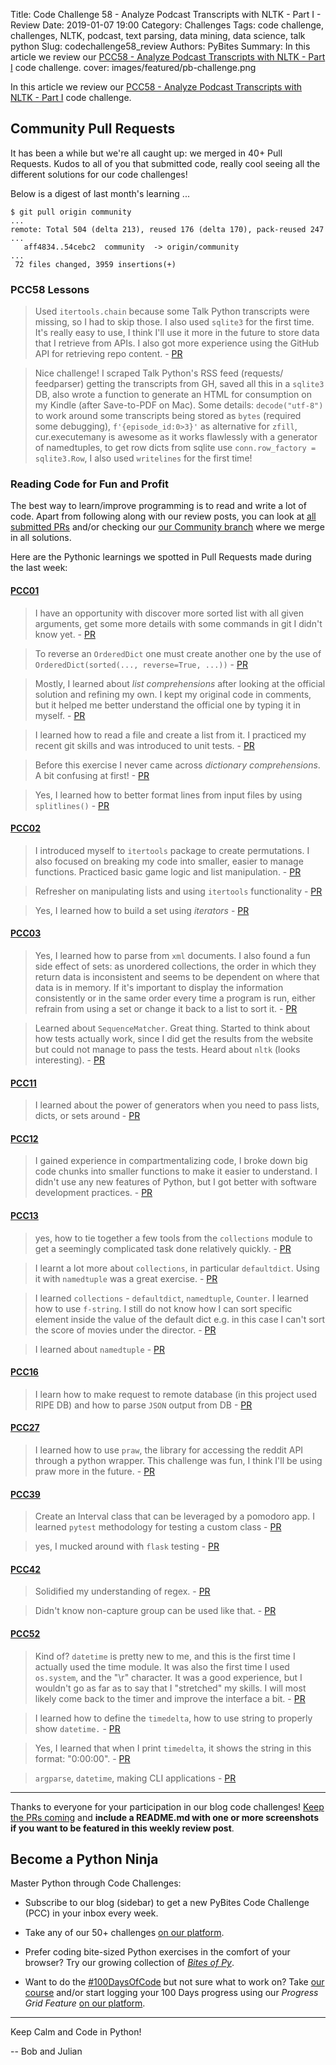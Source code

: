 Title: Code Challenge 58 - Analyze Podcast Transcripts with NLTK - Part I - Review
Date: 2019-01-07 19:00
Category: Challenges
Tags: code challenge, challenges, NLTK, podcast, text parsing, data mining, data science, talk python
Slug: codechallenge58_review
Authors: PyBites
Summary: In this article we review our [PCC58 - Analyze Podcast Transcripts with NLTK - Part I](http://pybit.es/codechallenge58.html) code challenge. 
cover: images/featured/pb-challenge.png

In this article we review our [PCC58 - Analyze Podcast Transcripts with NLTK - Part I](http://pybit.es/codechallenge58.html) code challenge. 

## Community Pull Requests

It has been a while but we're all caught up: we merged in 40+ Pull Requests. Kudos to all of you that submitted code, really cool seeing all the different solutions for our code challenges! 

Below is a digest of last month's learning ...

~~~
$ git pull origin community
...
remote: Total 504 (delta 213), reused 176 (delta 170), pack-reused 247
...
   aff4834..54cebc2  community  -> origin/community
...
 72 files changed, 3959 insertions(+)
~~~

### PCC58 Lessons

> Used `itertools.chain` because some Talk Python transcripts were missing, so I had to skip those. I also used `sqlite3` for the first time. It's really easy to use, I think I'll use it more in the future to store data that I retrieve from APIs. I also got more experience using the GitHub API for retrieving repo content. - [PR](https://github.com/pybites/challenges/pull/431)

<!-- -->

> Nice challenge! I scraped Talk Python's RSS feed (requests/ feedparser) getting the transcripts from GH, saved all this in a `sqlite3` DB, also wrote a function to generate an HTML for consumption on my Kindle (after Save-to-PDF on Mac). Some details: `decode("utf-8")` to work around some transcripts being stored as `bytes` (required some debugging), `f'{episode_id:0>3}'` as alternative for `zfill`, cur.executemany is awesome as it works flawlessly with a generator of namedtuples, to get row dicts from sqlite use `conn.row_factory = sqlite3.Row`, I also used `writelines` for the first time!

### Reading Code for Fun and Profit

The best way to learn/improve programming is to read and write a lot of code. Apart from following along with our review posts, you can look at [all submitted PRs](https://github.com/pybites/challenges/pulls?q=is%3Apr+is%3Aclosed) and/or checking our [our Community branch](https://github.com/pybites/challenges/tree/community) where we merge in all solutions.  

Here are the Pythonic learnings we spotted in Pull Requests made during the last week: 

#### [PCC01](http://codechalleng.es/challenges/01)

> I have an opportunity with discover more sorted list with all given arguments, get some more details with some commands in git I didn't know yet. - [PR](https://github.com/pybites/challenges/pull/448)

<!-- -->

> To reverse an `OrderedDict` one must create another one by the use of `OrderedDict(sorted(..., reverse=True, ...))` - [PR](https://github.com/pybites/challenges/pull/439)

<!-- -->

> Mostly, I learned about _list comprehensions_ after looking at the official solution and refining my own. I kept my original code in comments, but it helped me better understand the official one by typing it in myself. - [PR](https://github.com/pybites/challenges/pull/464)

<!-- -->

> I learned how to read a file and create a list from it. I practiced my recent git skills and was introduced to unit tests. - [PR](https://github.com/pybites/challenges/pull/465)

<!-- -->

> Before this exercise I never came across _dictionary comprehensions_. A bit confusing at first! - [PR](https://github.com/pybites/challenges/pull/428)

<!-- -->

> Yes, I learned how to better format lines from input files by using `splitlines()` - [PR](https://github.com/pybites/challenges/pull/430)

#### [PCC02](http://codechalleng.es/challenges/02)

> I introduced myself to `itertools` package to create permutations. I also focused on breaking my code into smaller, easier to manage functions. Practiced basic game logic and list manipulation. - [PR](https://github.com/pybites/challenges/pull/466)

<!-- -->

> Refresher on manipulating lists and using `itertools` functionality - [PR](https://github.com/pybites/challenges/pull/452)

<!-- -->

> Yes, I learned how to build a set using _iterators_ - [PR](https://github.com/pybites/challenges/pull/445)

#### [PCC03](http://codechalleng.es/challenges/03)

> Yes, I learned how to parse from `xml` documents. I also found a fun side effect of sets: as unordered collections, the order in which they return data is inconsistent and seems to be dependent on where that data is in memory. If it's important to display the information consistently or in the same order every time a program is run, either refrain from using a set or change it back to a list to sort it. - [PR](https://github.com/pybites/challenges/pull/446)

<!-- -->

> Learned about `SequenceMatcher`. Great thing. Started to think about how tests actually work, since I did get the results from the website but could not manage to pass the tests. Heard about `nltk` (looks interesting). - [PR](https://github.com/pybites/challenges/pull/423)

#### [PCC11](http://codechalleng.es/challenges/11)

> I learned about the power of generators when you need to pass lists, dicts, or sets around - [PR](https://github.com/pybites/challenges/pull/468)

#### [PCC12](http://codechalleng.es/challenges/12)

> I gained experience in compartmentalizing code, I broke down big code chunks into smaller functions to make it easier to understand. I didn't use any new features of Python, but I got better with software development practices. - [PR](https://github.com/pybites/challenges/pull/457)

#### [PCC13](http://codechalleng.es/challenges/13)

> yes, how to tie together a few tools from the `collections` module to get a seemingly complicated task done relatively quickly. - [PR](https://github.com/pybites/challenges/pull/470)

<!-- -->

> I learnt a lot more about `collections`, in particular `defaultdict`. Using it with `namedtuple` was a great exercise. - [PR](https://github.com/pybites/challenges/pull/455)

<!-- -->

> I learned `collections` - `defaultdict`, `namedtuple`, `Counter`. I learned how to use `f-string`. I still do not know how I can sort specific element inside the value of the default dict e.g. in this case I can't sort the score of movies under the director. - [PR](https://github.com/pybites/challenges/pull/437)

<!-- -->

> I learned about `namedtuple` - [PR](https://github.com/pybites/challenges/pull/436)

#### [PCC16](http://codechalleng.es/challenges/16)

> I learn how to make request to remote database (in this project used RIPE DB) and how to parse `JSON` output from DB - [PR](https://github.com/pybites/challenges/pull/426)

#### [PCC27](http://codechalleng.es/challenges/27)

> I learned how to use `praw`, the library for accessing the reddit API through a python wrapper. This challenge was fun, I think I'll be using praw more in the future. - [PR](https://github.com/pybites/challenges/pull/461)

#### [PCC39](http://codechalleng.es/challenges/39)

> Create an Interval class that can be leveraged by a pomodoro app. I learned `pytest` methodology for testing a custom class - [PR](https://github.com/pybites/challenges/pull/460)

<!-- -->

> yes, I mucked around with `flask` testing - [PR](https://github.com/pybites/challenges/pull/459)

#### [PCC42](http://codechalleng.es/challenges/42)

> Solidified my understanding of regex. - [PR](https://github.com/pybites/challenges/pull/467)

<!-- -->

> Didn't know non-capture group can be used like that. - [PR](https://github.com/pybites/challenges/pull/429)

#### [PCC52](http://codechalleng.es/challenges/52)

> Kind of? `datetime` is pretty new to me, and this is the first time I actually used the time module. It was also the first time I used `os.system`, and the "\r" character. It was a good experience, but I wouldn't go as far as to say that I "stretched" my skills. I will most likely come back to the timer and improve the interface a bit. - [PR](https://github.com/pybites/challenges/pull/443)

<!-- -->

> I learned how to define the `timedelta`, how to use string to properly show `datetime.` - [PR](https://github.com/pybites/challenges/pull/432)

<!-- -->

> Yes, I learned that when I print `timedelta`, it shows the string in this format: "0:00:00". - [PR](https://github.com/pybites/challenges/pull/434)

<!-- -->

> `argparse`, `datetime`, making CLI applications - [PR](https://github.com/pybites/challenges/pull/440)

---

Thanks to everyone for your participation in our blog code challenges! [Keep the PRs coming](https://codechalleng.es/challenges/) and **include a README.md with one or more screenshots if you want to be featured in this weekly review post**.

## Become a Python Ninja

Master Python through Code Challenges:

* Subscribe to our blog (sidebar) to get a new PyBites Code Challenge (PCC) in your inbox every week.

* Take any of our 50+ challenges [on our platform](https://codechalleng.es/challenges/). 

* Prefer coding bite-sized Python exercises in the comfort of your browser? Try our growing collection of _[Bites of Py](https://codechalleng.es/bites/)_.

* Want to do the [#100DaysOfCode](https://twitter.com/hashtag/100DaysOfCode?src=hash&lang=en) but not sure what to work on? Take [our course](https://talkpython.fm/100days?utm_source=pybites) and/or start logging your 100 Days progress using our _Progress Grid Feature_ [on our platform](https://codechalleng.es/100days/).

---

Keep Calm and Code in Python!

-- Bob and Julian
